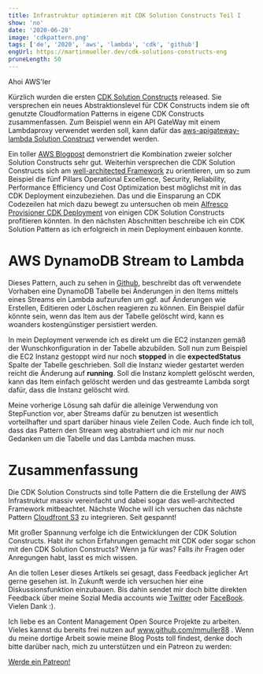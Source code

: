 ```yaml
---
title: Infrastruktur optimieren mit CDK Solution Constructs Teil I
show: 'no'
date: '2020-06-28'
image: 'cdkpattern.png'
tags: ['de', '2020', 'aws', 'lambda', 'cdk', 'github']
engUrl: https://martinmueller.dev/cdk-solutions-constructs-eng
pruneLength: 50
---
```


Ahoi AWS'ler

Kürzlich wurden die ersten [CDK Solution Constructs](https://github.com/awslabs/aws-solutions-constructs) released. Sie versprechen ein neues Abstraktionslevel für CDK Constructs indem sie oft genutzte Cloudformation Patterns in eigene CDK Constructs zusammenfassen. Zum Beispiel wenn ein API GateWay mit einem Lambdaproxy verwendet werden soll, kann dafür das [aws-apigateway-lambda Solution Construct](https://github.com/awslabs/aws-solutions-constructs/tree/master/source/patterns/%40aws-solutions-constructs/aws-apigateway-lambda) verwendet werden.

Ein toller [AWS Blogpost](https://aws.amazon.com/blogs/aws/aws-solutions-constructs-a-library-of-architecture-patterns-for-the-aws-cdk/) demonstriert die Kombination zweier solcher Solution Constructs sehr gut. Weiterhin versprechen die CDK Solution Constructs sich am [well-architected Framework](https://aws.amazon.com/architecture/well-architected/) zu orientieren, um so zum Beispiel die fünf Pillars Operational Excellence, Security, Reliability, Performance Efficiency und Cost Optimization best möglichst mit in das CDK Deployment einzubeziehen. Das und die Einsparung an CDK Codezeilen hat mich dazu bewegt zu untersuchen ob mein [Alfresco Provisioner CDK Deployment](https://martinmueller.dev/alf-provisioner) von einigen CDK Solution Constructs profitieren könnten. In den nächsten Abschnitten beschreibe ich ein CDK Solution Pattern as ich erfolgreich in mein Deployment einbauen konnte.

# AWS DynamoDB Stream to Lambda 
Dieses Pattern, auch zu sehen in [Github](https://github.com/awslabs/aws-solutions-constructs/tree/master/source/patterns/%40aws-solutions-constructs/aws-dynamodb-stream-lambda), beschreibt das oft verwendete Vorhaben eine DynamoDB Tabelle bei Änderungen in den Items mittels eines Streams ein Lambda aufzurufen um ggf. auf Änderungen wie Erstellen, Editieren oder Löschen reagieren zu können. Ein Beispiel dafür könnte sein, wenn das Item aus der Tabelle gelöscht wird, kann es woanders kostengünstiger persistiert werden.

In mein Deployment verwende ich es direkt um die EC2 instanzen gemäß der Wunschkonfiguration in der Tabelle abzubilden. Soll nun zum Beispiel die EC2 Instanz gestoppt wird nur noch **stopped** in die **expectedStatus** Spalte der Tabelle geschrieben. Soll die Instanz wieder gestartet werden reicht die Änderung auf **running**. Soll die Instanz komplett gelöscht werden, kann das Item einfach gelöscht werden und das gestreamte Lambda sorgt dafür, dass die Instanz gelöscht wird.

Meine vorherige Lösung sah dafür die alleinige Verwendung von StepFunction vor, aber Streams dafür zu benutzen ist wesentlich vorteilhafter und spart darüber hinaus viele Zeilen Code. Auch finde ich toll, dass das Pattern den Stream weg abstrahiert und ich mir nur noch Gedanken um die Tabelle und das Lambda machen muss.

# Zusammenfassung
Die CDK Solution Constructs sind tolle Pattern die die Erstellung der AWS Infrastruktur massiv vereinfacht und dabei sogar das well-architected Framework mitbeachtet. Nächste Woche will ich versuchen das nächste Pattern [Cloudfront S3](https://github.com/awslabs/aws-solutions-constructs/tree/master/source/patterns/%40aws-solutions-constructs/aws-cloudfront-s3) zu integrieren. Seit gespannt!

Mit großer Spannung verfolge ich die Entwicklungen der CDK Solution Constructs. Habt ihr schon Erfahrungen gemacht mit CDK oder sogar schon mit den CDK Solution Constructs? Wenn ja für was? Falls ihr Fragen oder Anregungen habt, lasst es mich wissen.

An die tollen Leser dieses Artikels sei gesagt, dass Feedback jeglicher Art gerne gesehen ist. In Zukunft werde ich versuchen hier eine Diskussionsfunktion einzubauen. Bis dahin sendet mir doch bitte direkten Feedback über meine Sozial Media accounts wie [Twitter](https://twitter.com/MartinMueller_) oder [FaceBook](https://www.facebook.com/martin.muller.10485). Vielen Dank :).

Ich liebe es an Content Management Open Source Projekte zu arbeiten. Vieles kannst du bereits frei nutzen auf www.github.com/mmuller88 . Wenn du meine dortige Arbeit sowie meine Blog Posts toll findest, denke doch bitte darüber nach, mich zu unterstützen und ein Patreon zu werden:

<a href="https://www.patreon.com/bePatron?u=29010217" data-patreon-widget-type="become-patron-button">Werde ein Patreon!</a><script async src="https://c6.patreon.com/becomePatronButton.bundle.js"></script>